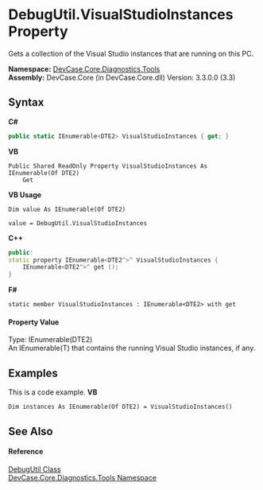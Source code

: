 # DebugUtil.VisualStudioInstances Property 
 

Gets a collection of the Visual Studio instances that are running on this PC.

**Namespace:**&nbsp;<a href="N_DevCase_Core_Diagnostics_Tools">DevCase.Core.Diagnostics.Tools</a><br />**Assembly:**&nbsp;DevCase.Core (in DevCase.Core.dll) Version: 3.3.0.0 (3.3)

## Syntax

**C#**<br />
``` C#
public static IEnumerable<DTE2> VisualStudioInstances { get; }
```

**VB**<br />
``` VB
Public Shared ReadOnly Property VisualStudioInstances As IEnumerable(Of DTE2)
	Get
```

**VB Usage**<br />
``` VB Usage
Dim value As IEnumerable(Of DTE2)

value = DebugUtil.VisualStudioInstances

```

**C++**<br />
``` C++
public:
static property IEnumerable<DTE2^>^ VisualStudioInstances {
	IEnumerable<DTE2^>^ get ();
}
```

**F#**<br />
``` F#
static member VisualStudioInstances : IEnumerable<DTE2> with get

```


#### Property Value
Type: IEnumerable(DTE2)<br />An IEnumerable(T) that contains the running Visual Studio instances, if any.

## Examples
This is a code example. 
**VB**<br />
``` VB
Dim instances As IEnumerable(Of DTE2) = VisualStudioInstances()
```


## See Also


#### Reference
<a href="T_DevCase_Core_Diagnostics_Tools_DebugUtil">DebugUtil Class</a><br /><a href="N_DevCase_Core_Diagnostics_Tools">DevCase.Core.Diagnostics.Tools Namespace</a><br />